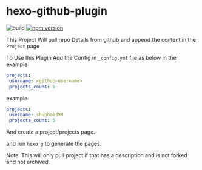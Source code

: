 # hexo-github-plugin

![build](https://github.com/shubham399/hexo-github-plugin/workflows/build/badge.svg)
[![npm version](https://badge.fury.io/js/hexo-github-plugin.svg)](https://badge.fury.io/js/hexo-github-plugin)

This Project Will pull repo Details from github and append the content in the `Project` page


To Use this Plugin Add the Config in `_config.yml` file as below in the example


```yml
projects:
 username: <github-username>
 projects_count: 5
```

example

```yml
projects:
 username: shubham399
 projects_count: 5
```

And create a project/projects page.

and run `hexo g` to generate the pages.



Note: This will only pull project if that has a description and is not forked and not archived.
